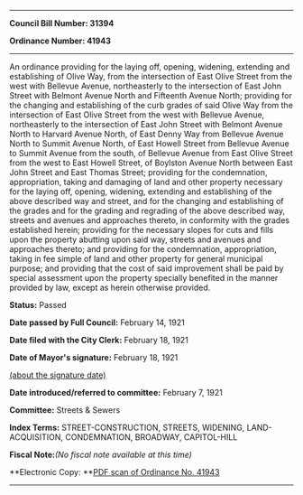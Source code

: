 

********

**Council Bill Number: 31394**
   
**Ordinance Number: 41943**
********

 An ordinance providing for the laying off, opening, widening, extending and establishing of Olive Way, from the intersection of East Olive Street from the west with Bellevue Avenue, northeasterly to the intersection of East John Street with Belmont Avenue North and Fifteenth Avenue North; providing for the changing and establishing of the curb grades of said Olive Way from the intersection of East Olive Street from the west with Bellevue Avenue, northeasterly to the intersection of East John Street with Belmont Avenue North to Harvard Avenue North, of East Denny Way from Bellevue Avenue North to Summit Avenue North, of East Howell Street from Bellevue Avenue to Summit Avenue from the south, of Bellevue Avenue from East Olive Street from the west to East Howell Street, of Boylston Avenue North between East John Street and East Thomas Street; providing for the condemnation, appropriation, taking and damaging of land and other property necessary for the laying off, opening, widening, extending and establishing of the above described way and street, and for the changing and establishing of the grades and for the grading and regrading of the above described way, streets and avenues and approaches thereto, in conformity with the grades established herein; providing for the necessary slopes for cuts and fills upon the property abutting upon said way, streets and avenues and approaches thereto; and providing for the condemnation, appropriation, taking in fee simple of land and other property for general municipal purpose; and providing that the cost of said improvement shall be paid by special assessment upon the property specially benefited in the manner provided by law, except as herein otherwise provided.

**Status:** Passed
   
**Date passed by Full Council:** February 14, 1921
   
**Date filed with the City Clerk:** February 18, 1921
   
**Date of Mayor's signature:** February 18, 1921
   
[(about the signature date)](/~public/approvaldate.htm)
   
   
   
**Date introduced/referred to committee:** February 7, 1921
   
**Committee:** Streets & Sewers
   
   
**Index Terms:** STREET-CONSTRUCTION, STREETS, WIDENING, LAND-ACQUISITION, CONDEMNATION, BROADWAY, CAPITOL-HILL

**Fiscal Note:**_(No fiscal note available at this time)_

**Electronic Copy: **[PDF scan of Ordinance No. 41943](/~archives/Ordinances/Ord_41943.pdf)

********

